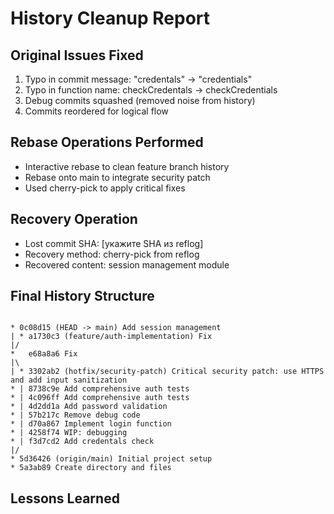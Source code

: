 # History Cleanup Report

## Original Issues Fixed
1. Typo in commit message: "credentals" -> "credentials"
2. Typo in function name: checkCredentals -> checkCredentials
3. Debug commits squashed (removed noise from history)
4. Commits reordered for logical flow

## Rebase Operations Performed
- Interactive rebase to clean feature branch history
- Rebase onto main to integrate security patch
- Used cherry-pick to apply critical fixes

## Recovery Operation
- Lost commit SHA: [укажите SHA из reflog]
- Recovery method: cherry-pick from reflog
- Recovered content: session management module

## Final History Structure
```

* 0c08d15 (HEAD -> main) Add session management
| * a1730c3 (feature/auth-implementation) Fix
|/  
*   e68a8a6 Fix
|\  
| * 3302ab2 (hotfix/security-patch) Critical security patch: use HTTPS and add input sanitization
* | 8738c9e Add comprehensive auth tests
* | 4c096ff Add comprehensive auth tests
* | 4d2dd1a Add password validation
* | 57b217c Remove debug code
* | d70a867 Implement login function
* | 4258f74 WIP: debugging
* | f3d7cd2 Add credentals check
|/  
* 5d36426 (origin/main) Initial project setup
* 5a3ab89 Create directory and files

```

## Lessons Learned
